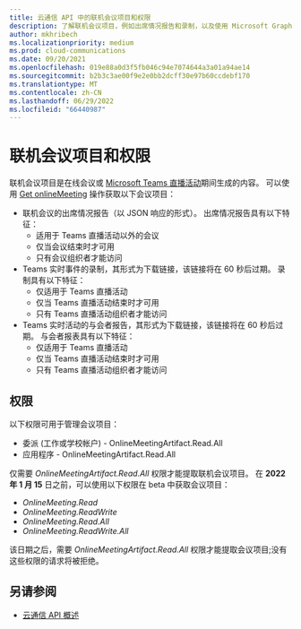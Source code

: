 ```yaml
---
title: 云通信 API 中的联机会议项目和权限
description: 了解联机会议项目，例如出席情况报告和录制，以及使用 Microsoft Graph 云通信 API 提取这些项目所需的权限。
author: mkhribech
ms.localizationpriority: medium
ms.prod: cloud-communications
ms.date: 09/20/2021
ms.openlocfilehash: 019e88a0d3f5fb046c94e7074644a3a01a94ae14
ms.sourcegitcommit: b2b3c3ae00f9e2e0bb2dcff30e97b60ccdebf170
ms.translationtype: MT
ms.contentlocale: zh-CN
ms.lasthandoff: 06/29/2022
ms.locfileid: "66440987"
---
```

# <a name="online-meeting-artifacts-and-permissions"></a>联机会议项目和权限

联机会议项目是在线会议或 [Microsoft Teams 直播活动](/microsoftteams/teams-live-events/what-are-teams-live-events)期间生成的内容。 可以使用 [Get onlineMeeting](/graph/api/onlinemeeting-get) 操作获取以下会议项目：

- 联机会议的出席情况报告（以 JSON 响应的形式）。 出席情况报告具有以下特征：
  - 适用于 Teams 直播活动以外的会议
  - 仅当会议结束时才可用
  - 只有会议组织者才能访问
- Teams 实时事件的录制，其形式为下载链接，该链接将在 60 秒后过期。 录制具有以下特征：
  - 仅适用于 Teams 直播活动
  - 仅当 Teams 直播活动结束时才可用
  - 只有 Teams 直播活动组织者才能访问
- Teams 实时活动的与会者报告，其形式为下载链接，该链接将在 60 秒后过期。 与会者报表具有以下特征：
  - 仅适用于 Teams 直播活动
  - 仅当 Teams 直播活动结束时才可用
  - 只有 Teams 直播活动组织者才能访问

## <a name="permissions"></a>权限

以下权限可用于管理会议项目：

- 委派 (工作或学校帐户) - OnlineMeetingArtifact.Read.All
- 应用程序 - OnlineMeetingArtifact.Read.All

仅需要 _OnlineMeetingArtifact.Read.All_ 权限才能提取联机会议项目。 在 **2022 年 1 月 15** 日之前，可以使用以下权限在 beta 中获取会议项目：

- _OnlineMeeting.Read_
- _OnlineMeeting.ReadWrite_
- _OnlineMeeting.Read.All_
- _OnlineMeeting.ReadWrite.All_

该日期之后，需要 _OnlineMeetingArtifact.Read.All_ 权限才能提取会议项目;没有这些权限的请求将被拒绝。

## <a name="see-also"></a>另请参阅

- [云通信 API 概述](cloud-communications-concept-overview.md)